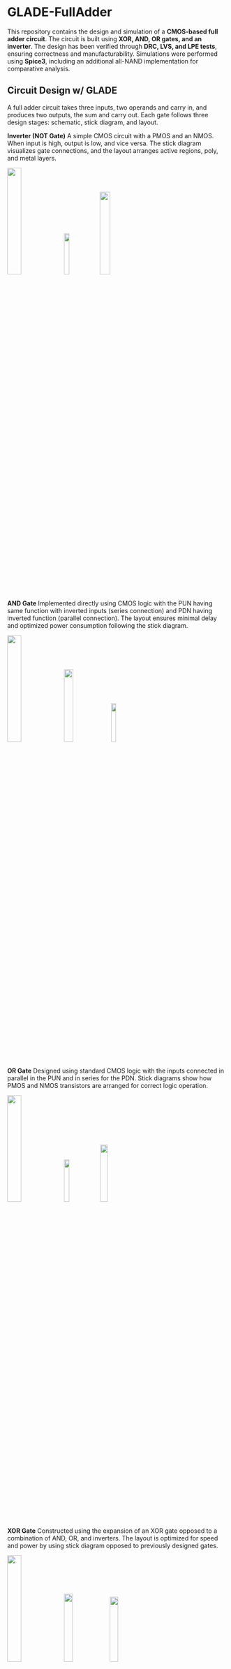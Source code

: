 # GLADE-FullAdder

This repository contains the design and simulation of a **CMOS-based full adder circuit**. The circuit is built using **XOR, AND, OR gates, and an inverter**. The design has been verified through **DRC, LVS, and LPE tests**, ensuring correctness and manufacturability. Simulations were performed using **Spice3**, including an additional all-NAND implementation for comparative analysis.

## Circuit Design w/ GLADE
A full adder circuit takes three inputs, two operands and carry in, and produces two outputs, the sum and carry out.
Each gate follows three design stages: schematic, stick diagram, and layout.

**Inverter (NOT Gate)**
A simple CMOS circuit with a PMOS and an NMOS. When input is high, output is low, and vice versa. The stick diagram visualizes gate connections, and the layout arranges active regions, poly, and metal layers.
<p float="center">
  <img src="https://github.com/user-attachments/assets/fa87eb55-37ea-489a-9013-bb28414428af"  width = 25% />
  <img src="https://github.com/user-attachments/assets/4d23b754-c343-42a6-9277-325f04479284" width=15.5% /> 
  <img src="https://github.com/user-attachments/assets/7301e619-54c0-4530-aa55-ad7c652511bd" width=22% /> 
</p>

**AND Gate**
Implemented directly using CMOS logic with the PUN having same function with inverted inputs (series connection) and PDN having inverted function (parallel connection). The layout ensures minimal delay and optimized power consumption following the stick diagram.
<p float="center">
  <img src="https://github.com/user-attachments/assets/0e386175-d050-45e9-9704-d71983bf6a17" width = 25% />
  <img src="https://github.com/user-attachments/assets/0036b20c-b081-4f2b-ba1a-58f41c008d05" width=20.6% /> 
  <img src="https://github.com/user-attachments/assets/3d553384-46ab-4144-b15a-0bae03612621" width=15% /> 
</p>

**OR Gate** 
Designed using standard CMOS logic with the inputs connected in parallel in the PUN and in series for the PDN. Stick diagrams show how PMOS and NMOS transistors are arranged for correct logic operation.
<p float="center">
  <img src="https://github.com/user-attachments/assets/129908fe-dbea-4e64-bb85-3dc5f24088be" width = 25% />
  <img src="https://github.com/user-attachments/assets/192c6fe9-f53e-4875-8e87-8ca58c066eed" width=15.7% /> 
  <img src="https://github.com/user-attachments/assets/685cbcb1-6082-4edc-9f16-8a5064920351" width=18.3% /> 
</p>

**XOR Gate**
Constructed using the expansion of an XOR gate opposed to a combination of AND, OR, and inverters. The layout is optimized for speed and power by using stick diagram opposed to previously designed gates.
<p float="center">
  <img src="https://github.com/user-attachments/assets/8c9f6cfd-1f17-47e8-bcad-e0662d811a6b"  width = 25% />
  <img src="https://github.com/user-attachments/assets/8a89f0aa-5e77-43e0-93b8-f5d708fb378b" width=20% /> 
  <img src="https://github.com/user-attachments/assets/eaa11412-da08-46ab-8c99-6b9bf0dbb772" width=19.5% /> 
</p>

### Full Adder Circuit Schematic and Layout 
The previous gates were connected together to emulate the function of a full adder. Debugging included ensuring all sources and grounds are connected together and there is no metal overlapping by using different metals at intersection points. 
<p float="center">
  <img src="https://github.com/user-attachments/assets/1cf294a6-22e2-406b-ae3b-8902333abfac" width=40% /> 
  <img src="https://github.com/user-attachments/assets/96bde3d4-4d88-4040-b2b0-c9478e1de512" width=36% /> 
</p>
DRC ensures compliance with manufacturing rules. LVS confirms the layout matches the schematic. LPE analyzes parasitic effects on circuit performance. Each gate was tested with and passed all three tests individually and then the full adder was tested with all three as well after the connection was done. 


## Circuit Simulation w/ Spice3
The full adder was simulated using Spice3, with a standard CMOS implementation. An additional all-NAND simulation was performed for comparison, but the primary design does not rely on NAND-based gates.
